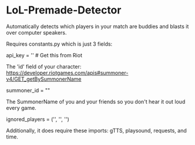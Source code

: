 # LoL-Premade-Detector
Automatically detects which players in your match are buddies and blasts it over computer speakers.

Requires constants.py which is just 3 fields: 

api_key = ''  # Get this from Riot

The 'id' field of your character: https://developer.riotgames.com/apis#summoner-v4/GET_getBySummonerName

summoner_id = ""  

The SummonerName of you and your friends so you don't hear it out loud every game. 

ignored_players = ('', '', '')


Additionally, it does require these imports: gTTS, playsound, requests, and time. 
